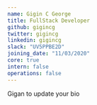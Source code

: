 ```yaml
---
name: Gigin C George
title: FullStack Developer
github: gigincg
twitter: gigincg
linkedin: gigincg
slack: "UV5PPBE2D"
joining_date: "11/03/2020"
core: true
intern: false
operations: false
---
```


Gigan to update your bio
